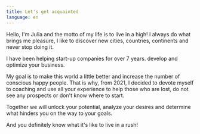 ```yaml
---
title: Let's get acquainted
language: en
---
```


<p class='mb-8'>Hello, I'm Julia and <span class='text-caveat'>the motto of my life is to live in a high!</span> I always do what
brings me pleasure, I like to discover new cities, countries, continents and
never stop doing it.</p>

<p class='mb-6.5'>I have been helping start-up companies for <span class='text-caveat'>over 7 years</span>.
develop and optimize your business.</p>

<p class='mb-8'>My goal is to make this world a little better and increase the number of
<span class='text-caveat'>conscious happy people.</span> That is why, from 2021, I decided to devote myself to
coaching and use all your experience to help those who are lost, do not see any
prospects or don't know where to start.</p>

<p>Together we will unlock your potential, analyze your desires and determine what
hinders you on the way to your goals.</p>
<p><span class='text-caveat'>And you definitely know what it's like to live in a rush!</span></p>
